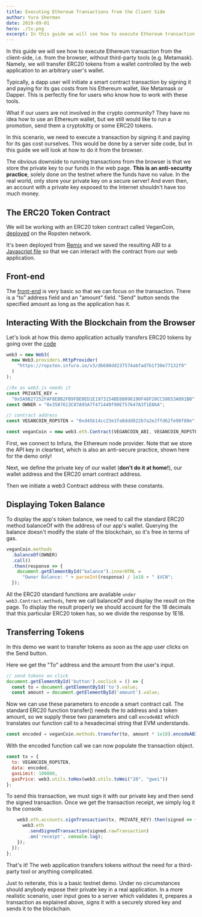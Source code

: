```yaml
---
title: Executing Ethereum Transactions from the Client Side
author: Yura Sherman
date: 2019-09-01
hero: ./tx.png
excerpt: In this guide we will see how to execute Ethereum transaction from the client-side, i.e. from the browser, without third-party tools (e.g. Metamask). Namely, we will transfer ERC20 tokens from a wallet controlled by the web application to an arbitrary user's wallet.
---
```


In this guide we will see how to execute Ethereum transaction from the client-side, i.e. from the browser, without third-party tools (e.g. Metamask). Namely, we will transfer ERC20 tokens from a wallet controlled by the web application to an arbitrary user's wallet.

Typically, a dapp user will initiate a smart contract transaction by signing it and paying for its gas costs from his Ethereum wallet, like Metamask or Dapper. This is perfectly fine for users who know how to work with these tools.

What if our users are not involved in the crypto community? They have no idea how to use an Ethereum wallet, but we still would like to run a promotion, send them a cryptokitty or some ERC20 tokens.

In this scenario, we need to execute a transaction by signing it and paying for its gas cost ourselves.
This would be done by a server side code, but in this guide we will look at how to do it from the browser.

The obvious downside to running transactions from the browser is that we store the private key to our funds in the web page. **This is an anti-security practice**, solely done on the testnet where the funds have no value. In the real world, only store your private key on a secure server! And even then, an account with a private key exposed to the Internet shouldn't have too much money.

## The ERC20 Token Contract

We will be working with an ERC20 token contract called VeganCoin, [deployed](https://ropsten.etherscan.io/address/0xd45b14cc23e1fa8ddd022b7a2e2ffd62fe90f80e) on the Ropsten network.

It's been deployed from [Remix](https://remix.ethereum.org) and we saved the resulting ABI to a [Javascript file](https://github.com/borxes/vcntransfer/blob/master/abi.js) so that we can interact with the contract from our web application.

## Front-end

The [front-end](https://goofy-williams-bc3a47.netlify.com) is very basic so that we can focus on the transaction. There is a "to" address field and an "amount" field. "Send" button sends the specified amount as long as the application has it.

## Interacting With the Blockchain from the Browser

Let's look at how this demo application actually transfers ERC20 tokens by going over the [code](https://github.com/borxes/vcntransfer/blob/master/transfer.js)

```javascript
web3 = new Web3(
  new Web3.providers.HttpProvider(
    "https://ropsten.infura.io/v3/db600dd237574abfad7b1f30e77132f9"
  )
);

//0x as web3.js needs it
const PRIVATE_KEY =
  "0x5A9B27252FAF8EBB2FB9FBE0ED1E1973154BE6B096190F48F20CC50653A091B0";
const OWNER = "0x3587613C07A95A7f471449f90E757647A3f1E86A";

// contract address
const VEGANCOIN_ROPSTEN = "0xd45b14cc23e1fa8ddd022b7a2e2ffd62fe90f80e";

const veganCoin = new web3.eth.Contract(VEGANCOIN_ABI, VEGANCOIN_ROPSTEN);
```

First, we connect to Infura, the Ethereum node provider. Note that we store the API key in cleartext, which is also an anti-secure practice, shown here for the demo only!

Next, we define the private key of our wallet (**don't do it at home!**), our wallet address and the ERC20 smart contract address.

Then we initiate a web3 Contract address with these constants.

## Displaying Token Balance

To display the app's token balance, we need to call the standard ERC20 method balanceOf with the address of our app's wallet. Querying the balance doesn't modify the state of the blockchain, so it's free in terms of gas.

```javascript
veganCoin.methods
  .balanceOf(OWNER)
  .call()
  .then(response => {
    document.getElementById("balance").innerHTML =
      "Owner Balance: " + parseInt(response) / 1e18 + " $VCN";
  });
```

All the ERC20 standard functions are available `under web3.Contract.methods`, here we call balanceOf and display the result on the page. To display the result properly we should account for the 18 decimals that this particular ERC20 token has, so we divide the response by 1E18.

## Transferring Tokens

In this demo we want to transfer tokens as soon as the app user clicks on the Send button.

Here we get the "To" address and the amount from the user's input.

```javascript
// send tokens on click
document.getElementById('button').onclick = () => {
  const to = document.getElementById('to').value;
  const amount = document.getElementById('amount').value;
```

Now we can use these parameters to encode a smart contract call. The standard ERC20 function transfer() needs the _to_ address and a token amount, so we supply these two parameters and call `encodeABI` which translates our function call to a hexadecimal string that EVM understands.

```javascript
const encoded = veganCoin.methods.transfer(to, amount * 1e18).encodeABI();
```

With the encoded function call we can now populate the transaction object.

```javascript
const tx = {
  to: VEGANCOIN_ROPSTEN,
  data: encoded,
  gasLimit: 100000,
  gasPrice: web3.utils.toHex(web3.utils.toWei("20", "gwei"))
};
```

To send this transaction, we must sign it with our private key and then send the signed transaction.
Once we get the transaction receipt, we simply log it to the console.

```javascript
    web3.eth.accounts.signTransaction(tx, PRIVATE_KEY).then(signed => {
      web3.eth
        .sendSignedTransaction(signed.rawTransaction)
        .on('receipt', console.log);
    });
  });
};
```

That's it! The web application transfers tokens without the need for a third-party tool or anything complicated.

Just to reiterate, this is a basic testnet demo. Under no circumstances should anybody expose their private key in a real application. In a more realistic scenario, user input goes to a server which validates it, prepares a transaction as explained above, signs it with a securely stored key and sends it to the blockchain.
